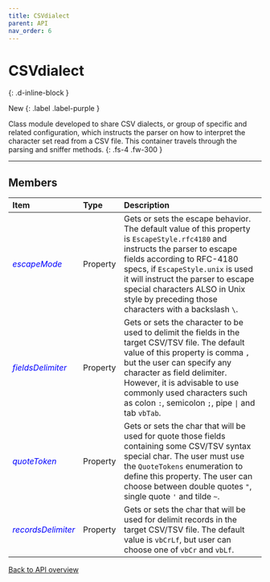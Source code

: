 ```yaml
---
title: CSVdialect
parent: API
nav_order: 6
---
```


# CSVdialect
{: .d-inline-block }

New
{: .label .label-purple }

Class module developed to share CSV dialects, or group of specific and related configuration, which instructs the parser on how to interpret the character set read from a CSV file. This container travels through the parsing and sniffer methods.
{: .fs-4 .fw-300 }

---

## Members

<table>
<thead>
<tr>
<th style="text-align: left;">Item</th>
<th style="text-align: left;">Type</th>
<th style="text-align: left;">Description</th>
</tr>
</thead>
<tbody>
<tr>
<td style="text-align: left; color:blue;"><em>escapeMode</em></td>
<td style="text-align: left;">Property</td>
<td style="text-align: left;">Gets or sets the escape behavior. The default value of this property is <code>EscapeStyle.rfc4180</code> and instructs the parser to escape fields according to RFC-4180 specs, if <code>EscapeStyle.unix</code> is used it will instruct the parser to escape special characters ALSO in Unix style by preceding those characters with a backslash <code>\</code>.</td>
</tr>
<tr>
<td style="text-align: left; color:blue;"><em>fieldsDelimiter</em></td>
<td style="text-align: left;">Property</td>
<td style="text-align: left;">Gets or sets the character to be used to delimit the fields in the target CSV/TSV file. The default value of this property is comma <code>,</code> but the user can specify any character as field delimiter. However, it is advisable to use commonly used characters such as colon <code>:</code>, semicolon <code>;</code>, pipe <code>|</code> and tab <code>vbTab</code>.</td>
</tr>
<tr>
<td style="text-align: left; color:blue;"><em>quoteToken</em></td>
<td style="text-align: left;">Property</td>
<td style="text-align: left;">Gets or sets the char that will be used for quote those fields containing some CSV/TSV syntax special char. The user must use the <code>QuoteTokens</code> enumeration to define this property. The user can choose between double quotes <code>"</code>, single quote <code>'</code> and tilde <code>~</code>.</td>
</tr>
<tr>
<td style="text-align: left; color:blue;"><em>recordsDelimiter</em></td>
<td style="text-align: left;">Property</td>
<td style="text-align: left;">Gets or sets the char that will be used for delimit records in the target CSV/TSV file. The default value is <code>vbCrLf</code>, but user can choose one of <code>vbCr</code> and <code>vbLf</code>.</td>
</tr>
</tbody>
</table>

[Back to API overview](https://ws-garcia.github.io/VBA-CSV-interface/api/)